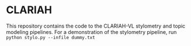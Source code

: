 # CLARIAH

This repository contains the code to the CLARIAH-VL stylometry and topic modeling pipelines.
For a demonstration of the stylometry pipeline, run ```python stylo.py --infile dummy.txt```
